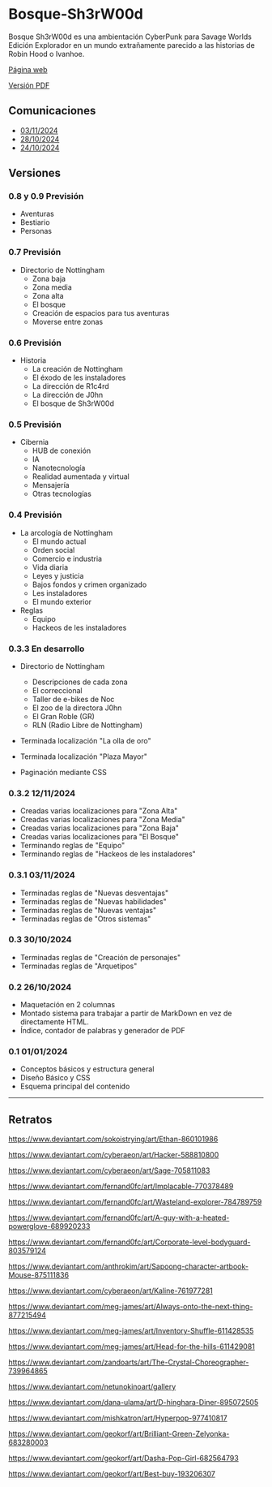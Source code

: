 # Bosque-Sh3rW00d

Bosque Sh3rW00d es una ambientación CyberPunk para Savage Worlds Edición Explorador en un mundo extrañamente parecido a las historias de Robin Hood o Ivanhoe.

[Página web](https://bosque.gwannon.com)

[Versión PDF](https://bosque.gwannon.com/pdf/)

## Comunicaciones

* [03/11/2024](https://x.com/gwannon/status/1853177857385853120)
* [28/10/2024](https://x.com/gwannon/status/1850939298516000832)
* [24/10/2024](https://x.com/gwannon/status/1849562024122122618)

## Versiones

### 0.8 y 0.9 Previsión

* Aventuras
* Bestiario
* Personas

### 0.7 Previsión

* Directorio de Nottingham
  * Zona baja
  * Zona media
  * Zona alta
  * El bosque
  * Creación de espacios para tus aventuras
  * Moverse entre zonas

### 0.6 Previsión

* Historia
  * La creación de Nottingham
  * El éxodo de les instaladores
  * La dirección de R1c4rd
  * La dirección de J0hn
  * El bosque de Sh3rW00d

### 0.5 Previsión

* Cibernia
  * HUB de conexión
  * IA
  * Nanotecnología
  * Realidad aumentada y virtual
  * Mensajería
  * Otras tecnologías

### 0.4 Previsión

* La arcología de Nottingham
  * El mundo actual
  * Orden social
  * Comercio e industria
  * Vida diaria
  * Leyes y justicia
  * Bajos fondos y crimen organizado
  * Les instaladores
  * El mundo exterior
* Reglas
  * Equipo
  * Hackeos de les instaladores

### 0.3.3 En desarrollo

* Directorio de Nottingham
  * Descripciones de cada zona
  * El correccional
  * Taller de e-bikes de Noc
  * El zoo de la directora J0hn
  * El Gran Roble (GR)
  * RLN (Radio Libre de Nottingham)

* Terminada localización "La olla de oro"
* Terminada localización "Plaza Mayor"
* Paginación mediante CSS

### 0.3.2 12/11/2024

* Creadas varias localizaciones para "Zona Alta"
* Creadas varias localizaciones para "Zona Media"
* Creadas varias localizaciones para "Zona Baja"
* Creadas varias localizaciones para "El Bosque"
* Terminando reglas de "Equipo"
* Terminando reglas de "Hackeos de les instaladores"

### 0.3.1 03/11/2024

* Terminadas reglas de "Nuevas desventajas"
* Terminadas reglas de "Nuevas habilidades"
* Terminadas reglas de "Nuevas ventajas"
* Terminadas reglas de "Otros sistemas"

### 0.3 30/10/2024

* Terminadas reglas de "Creación de personajes"
* Terminadas reglas de "Arquetipos"

### 0.2 26/10/2024

* Maquetación en 2 columnas
* Montado sistema para trabajar a partir de MarkDown en vez de directamente HTML. 
* Índice, contador de palabras y generador de PDF

### 0.1 01/01/2024

* Conceptos básicos y estructura general
* Diseño Básico y CSS
* Esquema principal del contenido

***

## Retratos

https://www.deviantart.com/sokoistrying/art/Ethan-860101986

https://www.deviantart.com/cyberaeon/art/Hacker-588810800

https://www.deviantart.com/cyberaeon/art/Sage-705811083

https://www.deviantart.com/fernand0fc/art/Implacable-770378489

https://www.deviantart.com/fernand0fc/art/Wasteland-explorer-784789759

https://www.deviantart.com/fernand0fc/art/A-guy-with-a-heated-powerglove-689920233

https://www.deviantart.com/fernand0fc/art/Corporate-level-bodyguard-803579124

https://www.deviantart.com/anthrokim/art/Sapoong-character-artbook-Mouse-875111836

https://www.deviantart.com/cyberaeon/art/Kaline-761977281

https://www.deviantart.com/meg-james/art/Always-onto-the-next-thing-877215494

https://www.deviantart.com/meg-james/art/Inventory-Shuffle-611428535

https://www.deviantart.com/meg-james/art/Head-for-the-hills-611429081



https://www.deviantart.com/zandoarts/art/The-Crystal-Choreographer-739964865

https://www.deviantart.com/netunokinoart/gallery


https://www.deviantart.com/dana-ulama/art/D-hinghara-Diner-895072505


https://www.deviantart.com/mishkatron/art/Hyperpop-977410817



https://www.deviantart.com/geokorf/art/Brilliant-Green-Zelyonka-683280003

https://www.deviantart.com/geokorf/art/Dasha-Pop-Girl-682564793

https://www.deviantart.com/geokorf/art/Best-buy-193206307